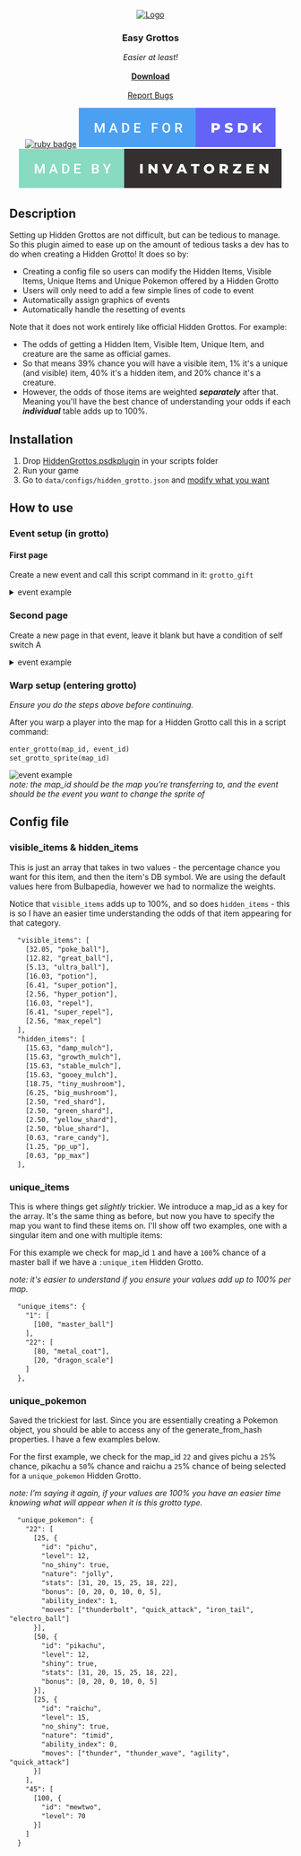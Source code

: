 
<!-- PROJECT LOGO -->
<br />
<div align="center">
  <a href="https://github.com/invatorzen/PSDKPlugins">
    <img src="https://i.imgur.com/Q3LOc4v.png" alt="Logo" width="240" height="240">
  </a>

  <h3 align="center">Easy Grottos</h3>

  <p align="center">
    <i>Easier at least!</i>
    <br /> <br />
    <a href="https://github.com/invatorzen/Invatorzens_PSDKPlugins/raw/refs/heads/main/plugins/Easy_Grottos/Easy_Grottos.psdkplug"><strong>Download</strong></a>
    <br />
    <br />
    <a href="https://github.com/invatorzen/InvatorzenPSDKPlugins/issues">Report Bugs</a>
      
  [![ruby badge](https://forthebadge.com/images/badges/made-with-ruby.svg)](https://forthebadge.com)
  [![psdk badge](/svgs/made_for_psdk.svg)](https://gitlab.com/pokemonsdk/pokemonsdk)
  [![invatorzen badge](/svgs/made_by_invatorzen.svg)](https://github.com/invatorzen/Invatorzens_PSDKPlugins/tree/main)
  </p>
</div>

## Description
Setting up Hidden Grottos are not difficult, but can be tedious to manage. So this plugin aimed to ease up on the amount of tedious tasks a dev has to do when creating a Hidden Grotto! It does so by:
* Creating a config file so users can modify the Hidden Items, Visible Items, Unique Items and Unique Pokemon offered by a Hidden Grotto
* Users will only need to add a few simple lines of code to event
* Automatically assign graphics of events
* Automatically handle the resetting of events

Note that it does not work entirely like official Hidden Grottos. For example:
* The odds of getting a Hidden Item, Visible Item, Unique Item, and creature are the same as official games.
* So that means 39% chance you will have a visible item, 1% it's a unique (and visible) item, 40% it's a hidden item, and 20% chance it's a creature.
* However, the odds of those items are weighted ***separately*** after that. Meaning you'll have the best chance of understanding your odds if each ***individual*** table adds up to 100%.


## Installation
1. Drop <a href="https://github.com/invatorzen/Invatorzens_PSDKPlugins/raw/refs/heads/main/plugins/Easy_Grottos/Easy_Grottos.psdkplug">HiddenGrottos.psdkplugin</a> in your scripts folder<br>
2. Run your game<br>
3. Go to ``data/configs/hidden_grotto.json`` and [modify what you want](https://github.com/invatorzen/Invatorzens_PSDKPlugins/blob/main/plugins/Easy_Grottos/README.md#config-file)

## How to use
### Event setup (in grotto)
#### First page
Create a new event and call this script command in it: ``grotto_gift``<br>
<details>
<summary>event example</summary>

![event example](https://i.imgur.com/JqPyxXr.png)<br>
</details>

### Second page 
Create a new page in that event, leave it blank but have a condition of self switch A
<details>
<summary>event example</summary>

![event example](https://i.imgur.com/Et0Lb4x.png)<br>
</details>

### Warp setup (entering grotto)
*Ensure you do the steps above before continuing.*

After you warp a player into the map for a Hidden Grotto call this in a script command:
````
enter_grotto(map_id, event_id)
set_grotto_sprite(map_id)
````
![event example](https://i.imgur.com/YbhO2Lr.png)<br>
*note: the map_id should be the map you're transferring to, and the event should be the event you want to change the sprite of*
## Config file
### visible_items & hidden_items
This is just an array that takes in two values - the percentage chance you want for this item, and then the item's DB symbol. We are using the default values here from Bulbapedia, however we had to normalize the weights. 

Notice that ``visible_items`` adds up to 100%, and so does ``hidden_items`` - this is so I have an easier time understanding the odds of that item appearing for that category.

````
  "visible_items": [
    [32.05, "poke_ball"],
    [12.82, "great_ball"],
    [5.13, "ultra_ball"],
    [16.03, "potion"],
    [6.41, "super_potion"],
    [2.56, "hyper_potion"],
    [16.03, "repel"],
    [6.41, "super_repel"],
    [2.56, "max_repel"]
  ],
  "hidden_items": [
    [15.63, "damp_mulch"],
    [15.63, "growth_mulch"],
    [15.63, "stable_mulch"],
    [15.63, "gooey_mulch"],
    [18.75, "tiny_mushroom"],
    [6.25, "big_mushroom"],
    [2.50, "red_shard"],
    [2.50, "green_shard"],
    [2.50, "yellow_shard"],
    [2.50, "blue_shard"],
    [0.63, "rare_candy"],
    [1.25, "pp_up"],
    [0.63, "pp_max"]
  ],
````
### unique_items
This is where things get *slightly* trickier. We introduce a map_id as a key for the array. It's the same thing as before, but now you have to specify the map you want to find these items on. I'll show off two examples, one with a singular item and one with multiple items:

For this example we check for map_id ``1`` and have a ``100``% chance of a master ball if we have a ``:unique_item`` Hidden Grotto.

*note: it's easier to understand if you ensure your values add up to 100% per map.*<br>
````
  "unique_items": {
    "1": [
      [100, "master_ball"]
    ],
    "22": [
      [80, "metal_coat"],
      [20, "dragon_scale"]
    ]
  },
````

### unique_pokemon
Saved the trickiest for last. Since you are essentially creating a Pokemon object, you should be able to access any of the generate_from_hash properties. I have a few examples below.

For the first example, we check for the map_id ``22`` and gives pichu a ``25``% chance, pikachu a ``50``% chance and raichu a ``25``% chance of being selected for a ``unique_pokemon`` Hidden Grotto.

*note: I'm saying it again, if your values are 100% you have an easier time knowing what will appear when it is this grotto type.<br>*

````
  "unique_pokemon": {
    "22": [
      [25, {
        "id": "pichu",
        "level": 12,
        "no_shiny": true,
        "nature": "jolly",
        "stats": [31, 20, 15, 25, 18, 22],
        "bonus": [0, 20, 0, 10, 0, 5],
        "ability_index": 1,
        "moves": ["thunderbolt", "quick_attack", "iron_tail", "electro_ball"]
      }],
      [50, {
        "id": "pikachu",
        "level": 12,
        "shiny": true,
        "stats": [31, 20, 15, 25, 18, 22],
        "bonus": [0, 20, 0, 10, 0, 5]
      }],
      [25, {
        "id": "raichu",
        "level": 15,
        "no_shiny": true,
        "nature": "timid",
        "ability_index": 0,
        "moves": ["thunder", "thunder_wave", "agility", "quick_attack"]
      }]
    ],
    "45": [
      [100, {
        "id": "mewtwo",
        "level": 70
      }]
    ]
  }
````